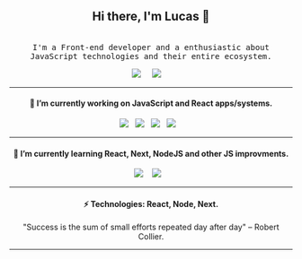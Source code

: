 <h2 align='center'> Hi there, I'm Lucas 👋 </h2>
<p align="center">
  <br>
  <samp>I'm a Front-end developer and a enthusiastic about JavaScript technologies and their entire ecosystem.</samp>
  <br>
  
</p>


<p align='center'>
<a href="https://www.linkedin.com/in/lucas-sachet/"><img src="https://img.shields.io/badge/-lucassachet-blue?style=flat-square&logo=Linkedin&logoColor=white&link=https://www.linkedin.com/in/lucas-sachet"/></a>&nbsp;&nbsp;&nbsp;&nbsp;
<a href="mailto:lucasachet@gmail.com?subject=Olá%20Lucas"><img src="https://img.shields.io/badge/-lucasachet@gmail.com-c14438?style=flat-square&logo=Gmail&logoColor=white&link=mailto:lucasachet@gmail.com"/></a>&nbsp;&nbsp;&nbsp;&nbsp;

</p>

<hr>
<h4 align='center'>🔭 I’m currently working on JavaScript and React apps/systems.</h4> 
<p align='center'>
  <img src="https://img.shields.io/badge/html5%20-%23e34f26.svg?&style=for-the-badge&logo=html5&logoColor=white" />&nbsp;&nbsp;
  <img src="https://img.shields.io/badge/css3%20-%231572B6.svg?&style=for-the-badge&logo=css3&logoColor=white" />&nbsp;&nbsp;
  <img src="https://img.shields.io/badge/javascript%20-%23F7DF1E.svg?&style=for-the-badge&logo=javascript&logoColor=white" />&nbsp;&nbsp;
  <img  src="https://img.shields.io/badge/react%20-%2361DAFB.svg?&style=for-the-badge&logo=react&logoColor=white" />&nbsp;&nbsp;&nbsp;
</p>

<hr>
<h4 align='center'>🌱 I’m currently learning React, Next, NodeJS and other JS improvments.</h4>
<p align='center'>
  <img  src="https://img.shields.io/badge/react%20-%2361DAFB.svg?&style=for-the-badge&logo=react&logoColor=white" />&nbsp;&nbsp;&nbsp;
  <img  src="https://img.shields.io/badge/node.js%20-%23339933.svg?&style=for-the-badge&logo=node.js&logoColor=white" />&nbsp;&nbsp;&nbsp;
</p>



<hr>
<h4 align='center'>⚡ Technologies: React, Node, Next.</h4> 
<p align='center'>
"Success is the sum of small efforts repeated day after day" – Robert Collier. 
</p>

<hr>
